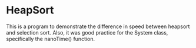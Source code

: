 # HeapSort
This is a program to demonstrate the difference in speed between
heapsort and selection sort. Also, it was good practice for the
System class, specifically the nanoTime() function. 
